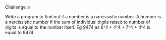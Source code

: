 Challenge ⚔️

Write a program to find out if a number is a narcissistic number.
A number is a narcissistic number if the sum of individual digits raised to number of digits is equal to the number itself.
Eg 9474 as 9^4 + 4^4 + 7^4 + 4^4 is equal to 9474.
